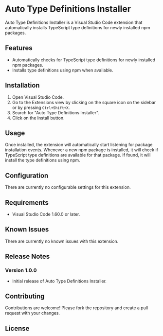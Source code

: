 # Auto Type Definitions Installer

Auto Type Definitions Installer is a Visual Studio Code extension that automatically installs TypeScript type definitions for newly installed npm packages.

## Features

- Automatically checks for TypeScript type definitions for newly installed npm packages.
- Installs type definitions using npm when available.

## Installation

1. Open Visual Studio Code.
2. Go to the Extensions view by clicking on the square icon on the sidebar or by pressing `Ctrl+Shift+X`.
3. Search for "Auto Type Definitions Installer".
4. Click on the Install button.

## Usage

Once installed, the extension will automatically start listening for package installation events. Whenever a new npm package is installed, it will check if TypeScript type definitions are available for that package. If found, it will install the type definitions using npm.

## Configuration

There are currently no configurable settings for this extension.

## Requirements

- Visual Studio Code 1.60.0 or later.

## Known Issues

There are currently no known issues with this extension.

## Release Notes

### Version 1.0.0

- Initial release of Auto Type Definitions Installer.

## Contributing

Contributions are welcome! Please fork the repository and create a pull request with your changes.

## License

<!-- This extension is licensed under the [MIT License](LICENSE). -->
